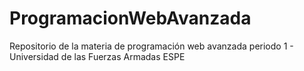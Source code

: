 # ProgramacionWebAvanzada
Repositorio de la materia de programación web avanzada periodo 1 - Universidad de las Fuerzas Armadas ESPE
